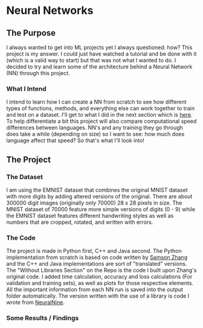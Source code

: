 # Neural Networks
## The Purpose
I always wanted to get into ML projects yet I always questioned: how? This project is my answer. I could just have watched a tutorial and be done with it (which is a valid way to start) but that was not what I wanted to do. I decided to try and learn some of the architecture behind a Neural Network (NN) through this project.

### What I Intend
I intend to learn how I can create a NN from scratch to see how different types of functions, methods, and everything else can work together to train and test on a dataset. I'll get to what I did in the next section which is [here](#The-Project). To help differentiate a bit this project will also compare computational speed differences between languages. NN's and any training they go through does take a while (depending on size) so I want to see: how much does language affect that speed? So that's what I'll look into!

## The Project

### The Dataset
I am using the EMNIST dataset that combines the original MNIST dataset with more digits by adding altered versions of the original. There are about 300000 digit images (originally only 70000) 28 x 28 pixels in size. The MNIST dataset of 70000 feature more simple versions of digits (0 - 9) while the EMNIST dataset features different handwriting styles as well as numbers that are cropped, rotated, and written with errors.

### The Code
The project is made in Python first, C++ and Java second. The Python implementation from scratch is based on code written by [Samson Zhang](https://youtu.be/w8yWXqWQYmU) and the C++ and Java implementations are sort of "translated" versions. The "Without Libraries Section" on the Repo is the code I built upon Zhang's original code. I added time calculation, accuracy and loss calculations (For validation and training sets), as well as plots for those respective elements. All the important information from each NN run is saved into the output folder automatically. The version written with the use of a library is code I wrote from [NeuralNine](https://youtu.be/bte8Er0QhDg).

### Some Results / Findings
